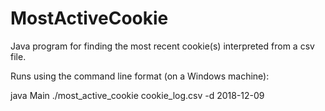# MostActiveCookie
Java program for finding the most recent cookie(s) interpreted from a csv file.

Runs using the command line format (on a Windows machine):

java Main ./most_active_cookie cookie_log.csv -d 2018-12-09

